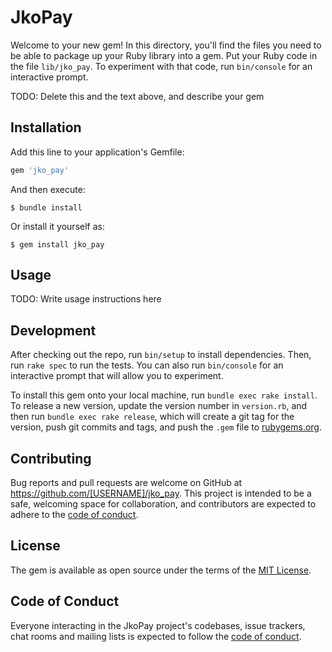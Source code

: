 # JkoPay

Welcome to your new gem! In this directory, you'll find the files you need to be able to package up your Ruby library into a gem. Put your Ruby code in the file `lib/jko_pay`. To experiment with that code, run `bin/console` for an interactive prompt.

TODO: Delete this and the text above, and describe your gem

## Installation

Add this line to your application's Gemfile:

```ruby
gem 'jko_pay'
```

And then execute:

    $ bundle install

Or install it yourself as:

    $ gem install jko_pay

## Usage

TODO: Write usage instructions here

## Development

After checking out the repo, run `bin/setup` to install dependencies. Then, run `rake spec` to run the tests. You can also run `bin/console` for an interactive prompt that will allow you to experiment.

To install this gem onto your local machine, run `bundle exec rake install`. To release a new version, update the version number in `version.rb`, and then run `bundle exec rake release`, which will create a git tag for the version, push git commits and tags, and push the `.gem` file to [rubygems.org](https://rubygems.org).

## Contributing

Bug reports and pull requests are welcome on GitHub at https://github.com/[USERNAME]/jko_pay. This project is intended to be a safe, welcoming space for collaboration, and contributors are expected to adhere to the [code of conduct](https://github.com/[USERNAME]/jko_pay/blob/master/CODE_OF_CONDUCT.md).


## License

The gem is available as open source under the terms of the [MIT License](https://opensource.org/licenses/MIT).

## Code of Conduct

Everyone interacting in the JkoPay project's codebases, issue trackers, chat rooms and mailing lists is expected to follow the [code of conduct](https://github.com/[USERNAME]/jko_pay/blob/master/CODE_OF_CONDUCT.md).
